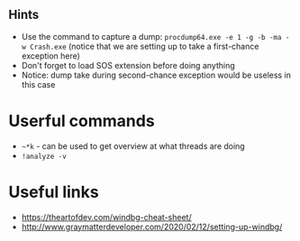 ## Hints
* Use the command to capture a dump: ``procdump64.exe -e 1 -g -b -ma -w Crash.exe`` (notice that we are setting up to take a first-chance exception here)
* Don't forget to load SOS extension before doing anything
* Notice: dump take during second-chance exception would be useless in this case

# Userful commands
* ``~*k`` - can be used to get overview at what threads are doing
* ``!analyze -v``


# Useful links
* https://theartofdev.com/windbg-cheat-sheet/
* http://www.graymatterdeveloper.com/2020/02/12/setting-up-windbg/
